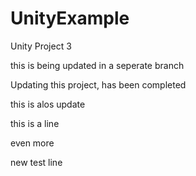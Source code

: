 # UnityExample
Unity Project 3

this is being updated in a seperate branch 

Updating this project, has been completed 

this is alos update

this is a line 

even more 


new test line 
